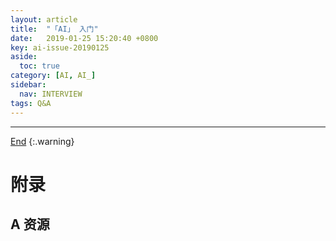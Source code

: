 ```yaml
---
layout: article
title:  "「AI」 入门"
date:   2019-01-25 15:20:40 +0800
key: ai-issue-20190125
aside:
  toc: true
category: [AI, AI_]
sidebar:
  nav: INTERVIEW
tags: Q&A
---
```


<span id='head'></span>  


<!--more-->

-------------------  
[End](#head)
{:.warning}  

# 附录
## A 资源
